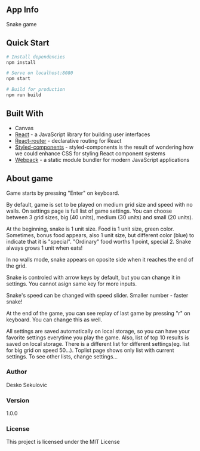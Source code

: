 ## App Info

Snake game

## Quick Start

```bash
# Install dependencies
npm install

# Serve on localhost:8080
npm start

# Build for production
npm run build
```

## Built With

- Canvas
- [React](https://reactjs.org/) - a JavaScript library for building user interfaces
- [React-router](https://reacttraining.com/react-router/) - declarative routing for React
- [Styled-components](https://www.styled-components.com/) - styled-components is the result of wondering how we could enhance CSS for styling React component systems
- [Webpack](https://webpack.js.org/) - a static module bundler for modern JavaScript applications

## About game

Game starts by pressing "Enter" on keyboard.

By default, game is set to be played on medium grid size and speed with no walls.
On settings page is full list of game settings. You can choose between 3 grid sizes, big (40 units), medium (30 units) and small (20 units).

At the beginning, snake is 1 unit size. Food is 1 unit size, green color. Sometimes, bonus food appears, also 1 unit size, but different color (blue) to indicate
that it is "special". "Ordinary" food worths 1 point, special 2. Snake always grows 1 unit when eats!

In no walls mode, snake appears on oposite side when it reaches the end of the grid.

Snake is controled with arrow keys by default, but you can change it in settings. You cannot asign same key for more inputs.

Snake's speed can be changed with speed slider. Smaller number - faster snake!

At the end of the game, you can see replay of last game by pressing "r" on keyboard. You can change this as well.

All settings are saved automatically on local storage, so you can have your favorite settings everytime you play the game.
Also, list of top 10 results is saved on local storage. There is a different list for different settings(eg. list for big grid on speed 50...).
Toplist page shows only list with current settings. To see other lists, change settings...

### Author

Desko Sekulovic

### Version

1.0.0

### License

This project is licensed under the MIT License
